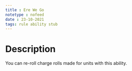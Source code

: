 ```yaml
---
title : Ere We Go
notetype : nofeed
date : 23-10-2021
tags: rule ability stub
---
```


# Description
You can re-roll charge rolls made for units with this ability.